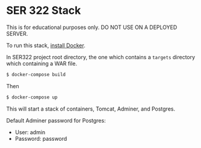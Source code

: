# SER 322 Stack

This is for educational purposes only. DO NOT USE ON A DEPLOYED SERVER.

To run this stack, [install Docker](https://docs.docker.com/install/).

In SER322 project root directory, the one which contains a `targets` directory which containing a WAR file.

```bash
$ docker-compose build
```

Then

```bash
$ docker-compose up
```

This will start a stack of containers, Tomcat, Adminer, and Postgres. 

Default Adminer password for Postgres: 

 - User: admin
 - Password: password
